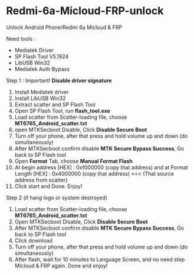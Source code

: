 # Redmi-6a-Micloud-FRP-unlock
Unlock Android Phone/Redmi 6a Micloud &amp; FRP

Need tools :

- Mediatek Driver       
- SP Flash Tool V5.1924
- LibUSB Win32        
- Mediatek Auth Bypass 

Step 1 :
Important! **Disable driver signature**

1. Install Mediatek driver
2. Install LibUSB Win32
3. Extract scatter and SP Flash Tool
4. Open SP Flash Tool, run **flash_tool.exe**
5. Load scatter from Scatter-loading file, choose **MT6765_Android_scatter.txt**
6. open MTKSecboot Disable, Click **Disable Secure Boot**
7. Turn off your phone, after that press and hold volume up and down (do simultaneously)
8. After MTKSecboot confirm disable **MTK Secure Bypass Success**, Go back to SP Flash tool
9. Open **Format** Tab, choose **Manual Format Flash**
10. At begin address [HEX] : 0xf000000 (copy that address) and at Format Length [HEX] : 0x4000000 (copy that address) <<< (That source address from scatter)
11. Click start and Done. Enjoy!


Step 2 (if hang logo or system destroyed)
1. Load scatter from Scatter-loading file, choose **MT6765_Android_scatter.txt**
2. Open MTKSecboot Disable, Click **Disable Secure Boot**
3. After MTKSecboot confirm disable **MTK Secure Bypass Success**, Go back to SP Flash tool
4. Click download
5. Turn off your phone, after that press and hold volume up and down (do simultaneously)
6. After flash, wait for 10 minutes to Language Screen, and no need step Micloud & FRP again. Done and enjoy! 
